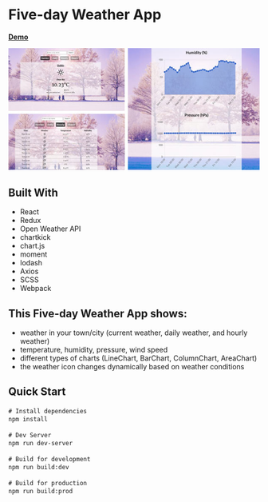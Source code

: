 # Five-day Weather App
**[Demo](https://friendly-shockley-8ecc1b.netlify.com)**

![alt text](https://github.com/Ines86/fiveday/blob/master/public/images/weather.jpg "weather app")

## Built With
* React
* Redux
* Open Weather API
* chartkick
* chart.js
* moment
* lodash
* Axios
* SCSS
* Webpack

## This Five-day Weather App shows:

* weather in your town/city (current weather, daily weather, and hourly weather)
* temperature, humidity, pressure, wind speed 
* different types of charts (LineChart, BarChart, ColumnChart, AreaChart)
* the weather icon changes dynamically based on weather conditions

## Quick Start

```
# Install dependencies
npm install

# Dev Server
npm run dev-server

# Build for development
npm run build:dev

# Build for production
npm run build:prod
```
